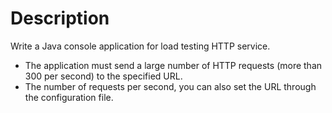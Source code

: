 # Description

Write a Java console application for load testing HTTP service.
* The application must send a large number of HTTP requests (more than 300 per second) to the specified URL.
* The number of requests per second, you can also set the URL through the configuration file.